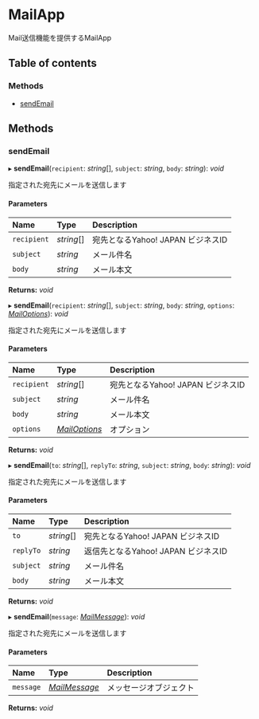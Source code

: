 # MailApp


Mail送信機能を提供するMailApp

## Table of contents

### Methods

- [sendEmail](mailapp.md#sendemail)

## Methods

### sendEmail

▸ **sendEmail**(`recipient`: *string*[], `subject`: *string*, `body`: *string*): *void*

指定された宛先にメールを送信します<br>

#### Parameters

| Name | Type | Description |
| :------ | :------ | :------ |
| `recipient` | *string*[] | 宛先となるYahoo! JAPAN ビジネスID |
| `subject` | *string* | メール件名 |
| `body` | *string* | メール本文 |

**Returns:** *void*

▸ **sendEmail**(`recipient`: *string*[], `subject`: *string*, `body`: *string*, `options`: [*MailOptions*](mailoptions.md)): *void*

指定された宛先にメールを送信します<br>

#### Parameters

| Name | Type | Description |
| :------ | :------ | :------ |
| `recipient` | *string*[] | 宛先となるYahoo! JAPAN ビジネスID |
| `subject` | *string* | メール件名 |
| `body` | *string* | メール本文 |
| `options` | [*MailOptions*](mailoptions.md) | オプション |

**Returns:** *void*

▸ **sendEmail**(`to`: *string*[], `replyTo`: *string*, `subject`: *string*, `body`: *string*): *void*

指定された宛先にメールを送信します<br>

#### Parameters

| Name | Type | Description |
| :------ | :------ | :------ |
| `to` | *string*[] | 宛先となるYahoo! JAPAN ビジネスID |
| `replyTo` | *string* | 返信先となるYahoo! JAPAN ビジネスID |
| `subject` | *string* | メール件名 |
| `body` | *string* | メール本文 |

**Returns:** *void*

▸ **sendEmail**(`message`: [*MailMessage*](mailmessage.md)): *void*

指定された宛先にメールを送信します<br>

#### Parameters

| Name | Type | Description |
| :------ | :------ | :------ |
| `message` | [*MailMessage*](mailmessage.md) | メッセージオブジェクト |

**Returns:** *void*
